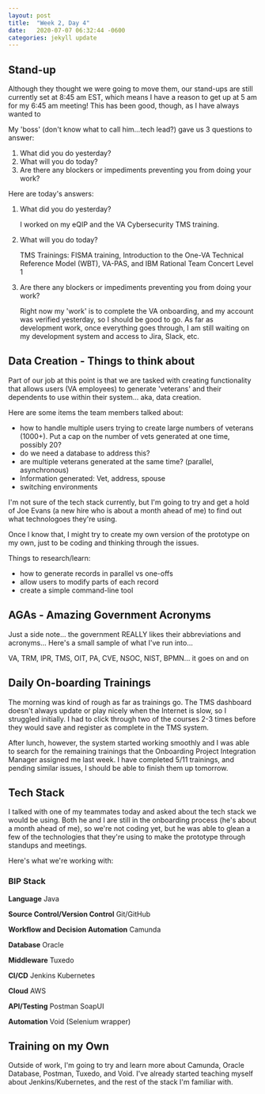 ```yaml
---
layout: post
title:  "Week 2, Day 4"
date:   2020-07-07 06:32:44 -0600
categories: jekyll update
---
```


## Stand-up

Although they thought we were going to move them, our stand-ups are still currently set at 8:45 am EST, which means I have a reason to get up at 5 am for my 6:45 am meeting! This has been good, though, as I have always wanted to 

My 'boss' (don't know what to call him...tech lead?) gave us 3 questions to answer:

1) What did you do yesterday?
2) What will you do today?
3) Are there any blockers or impediments preventing you from doing your work?

Here are today's answers:

1) What did you do yesterday? 

   I worked on my eQIP and the VA Cybersecurity TMS training.

2) What will you do today?

   TMS Trainings: FISMA training, Introduction to the One-VA Technical Reference Model (WBT), VA-PAS, and IBM Rational Team Concert Level 1

3) Are there any blockers or impediments preventing you from doing your work?

   Right now my 'work' is to complete the VA onboarding, and my account was verified yesterday, so I should be good to go. As far as development work, once everything goes through, I am still waiting on my development system and access to Jira, Slack, etc.


## Data Creation - Things to think about
Part of our job at this point is that we are tasked with creating functionality that allows users (VA employees) to generate 'veterans' and their dependents to use within their system... aka, data creation.

Here are some items the team members talked about:
- how to handle multiple users trying to create large numbers of veterans (1000+). Put a cap on the number of vets generated at one time, possibly 20?
- do we need a database to address this?
- are multiple veterans generated at the same time? (parallel, asynchronous)
- Information generated: Vet, address, spouse 
- switching environments

I'm not sure of the tech stack currently, but I'm going to try and get a hold of Joe Evans (a new hire who is about a month ahead of me) to find out what technologoes they're using.

Once I know that, I might try to create my own version of the prototype on my own, just to be coding and thinking through the issues.

Things to research/learn:
- how to generate records in parallel vs one-offs
- allow users to modify parts of each record 
- create a simple command-line tool

## AGAs - Amazing Government Acronyms

Just a side note... the government REALLY likes their abbreviations and acronyms... Here's a small sample of what I've run into...

VA, TRM, IPR, TMS, OIT, PA, CVE, NSOC, NIST, BPMN... it goes on and on

## Daily On-boarding Trainings

The morning was kind of rough as far as trainings go. The TMS dashboard doesn't always update or play nicely when the Internet is slow, so I struggled initially. I had to click through two of the courses 2-3 times before they would save and register as complete in the TMS system. 

After lunch, however, the system started working smoothly and I was able to search for the remaining trainings that the Onboarding Project Integration Manager assigned me last week. I have completed 5/11 trainings, and pending similar issues, I should be able to finish them up tomorrow.

## Tech Stack

I talked with one of my teammates today and asked about the tech stack we would be using. Both he and I are still in the onboarding process (he's about a month ahead of me), so we're not coding yet, but he was able to glean a few of the technologies that they're using to make the prototype through standups and meetings.

Here's what we're working with:

### BIP Stack

**Language**
Java

**Source Control/Version Control**
Git/GitHub

**Workflow and Decision Automation**
Camunda

**Database**
Oracle

**Middleware**
Tuxedo

**CI/CD**
Jenkins
Kubernetes

**Cloud**
AWS

**API/Testing**
Postman
SoapUI

**Automation**
Void (Selenium wrapper)

## Training on my Own

Outside of work, I'm going to try and learn more about Camunda, Oracle Database, Postman, Tuxedo, and Void. I've already started teaching myself about Jenkins/Kubernetes, and the rest of the stack I'm familiar with. 
